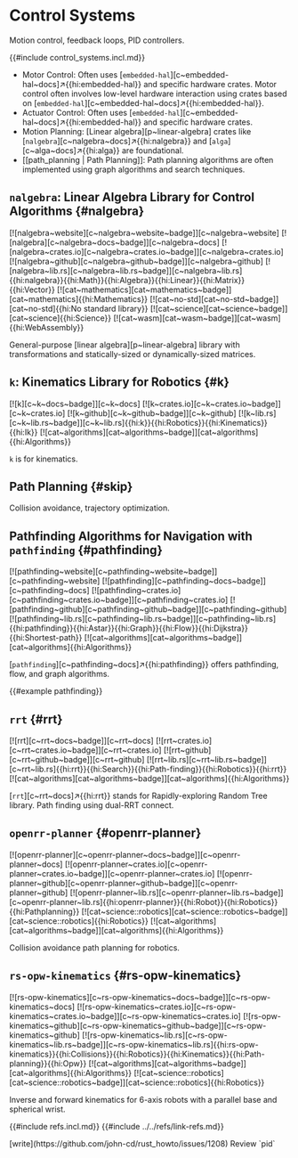 # Control Systems

Motion control, feedback loops, PID controllers.

{{#include control_systems.incl.md}}

- Motor Control: Often uses [`embedded-hal`][c~embedded-hal~docs]↗{{hi:embedded-hal}} and specific hardware crates. Motor control often involves low-level hardware interaction using crates based on [`embedded-hal`][c~embedded-hal~docs]↗{{hi:embedded-hal}}.
- Actuator Control: Often uses [`embedded-hal`][c~embedded-hal~docs]↗{{hi:embedded-hal}} and specific hardware crates.
- Motion Planning: [Linear algebra][p~linear-algebra] crates like [`nalgebra`][c~nalgebra~docs]↗{{hi:nalgebra}} and [`alga`][c~alga~docs]↗{{hi:alga}} are foundational.
- [[path_planning | Path Planning]]: Path planning algorithms are often implemented using graph algorithms and search techniques.

## `nalgebra`: Linear Algebra Library for Control Algorithms {#nalgebra}

[![nalgebra~website][c~nalgebra~website~badge]][c~nalgebra~website] [![nalgebra][c~nalgebra~docs~badge]][c~nalgebra~docs] [![nalgebra~crates.io][c~nalgebra~crates.io~badge]][c~nalgebra~crates.io] [![nalgebra~github][c~nalgebra~github~badge]][c~nalgebra~github] [![nalgebra~lib.rs][c~nalgebra~lib.rs~badge]][c~nalgebra~lib.rs]{{hi:nalgebra}}{{hi:Math}}{{hi:Algebra}}{{hi:Linear}}{{hi:Matrix}}{{hi:Vector}} [![cat~mathematics][cat~mathematics~badge]][cat~mathematics]{{hi:Mathematics}} [![cat~no-std][cat~no-std~badge]][cat~no-std]{{hi:No standard library}} [![cat~science][cat~science~badge]][cat~science]{{hi:Science}} [![cat~wasm][cat~wasm~badge]][cat~wasm]{{hi:WebAssembly}}

General-purpose [linear algebra][p~linear-algebra] library with transformations and statically-sized or dynamically-sized matrices.

## `k`: Kinematics Library for Robotics {#k}

[![k][c~k~docs~badge]][c~k~docs] [![k~crates.io][c~k~crates.io~badge]][c~k~crates.io] [![k~github][c~k~github~badge]][c~k~github] [![k~lib.rs][c~k~lib.rs~badge]][c~k~lib.rs]{{hi:k}}{{hi:Robotics}}{{hi:Kinematics}}{{hi:Ik}} [![cat~algorithms][cat~algorithms~badge]][cat~algorithms]{{hi:Algorithms}}

`k` is for kinematics.

## Path Planning {#skip}

Collision avoidance, trajectory optimization.

## Pathfinding Algorithms for Navigation with `pathfinding` {#pathfinding}

[![pathfinding~website][c~pathfinding~website~badge]][c~pathfinding~website] [![pathfinding][c~pathfinding~docs~badge]][c~pathfinding~docs] [![pathfinding~crates.io][c~pathfinding~crates.io~badge]][c~pathfinding~crates.io] [![pathfinding~github][c~pathfinding~github~badge]][c~pathfinding~github] [![pathfinding~lib.rs][c~pathfinding~lib.rs~badge]][c~pathfinding~lib.rs]{{hi:pathfinding}}{{hi:Astar}}{{hi:Graph}}{{hi:Flow}}{{hi:Dijkstra}}{{hi:Shortest-path}} [![cat~algorithms][cat~algorithms~badge]][cat~algorithms]{{hi:Algorithms}}

[`pathfinding`][c~pathfinding~docs]↗{{hi:pathfinding}} offers pathfinding, flow, and graph algorithms.

{{#example pathfinding}}

## `rrt` {#rrt}

[![rrt][c~rrt~docs~badge]][c~rrt~docs] [![rrt~crates.io][c~rrt~crates.io~badge]][c~rrt~crates.io] [![rrt~github][c~rrt~github~badge]][c~rrt~github] [![rrt~lib.rs][c~rrt~lib.rs~badge]][c~rrt~lib.rs]{{hi:rrt}}{{hi:Search}}{{hi:Path-finding}}{{hi:Robotics}}{{hi:rrt}} [![cat~algorithms][cat~algorithms~badge]][cat~algorithms]{{hi:Algorithms}}

[`rrt`][c~rrt~docs]↗{{hi:rrt}} stands for Rapidly-exploring Random Tree library. Path finding using dual-RRT connect.

## `openrr-planner` {#openrr-planner}

[![openrr-planner][c~openrr-planner~docs~badge]][c~openrr-planner~docs] [![openrr-planner~crates.io][c~openrr-planner~crates.io~badge]][c~openrr-planner~crates.io] [![openrr-planner~github][c~openrr-planner~github~badge]][c~openrr-planner~github] [![openrr-planner~lib.rs][c~openrr-planner~lib.rs~badge]][c~openrr-planner~lib.rs]{{hi:openrr-planner}}{{hi:Robot}}{{hi:Robotics}}{{hi:Pathplanning}} [![cat~science::robotics][cat~science::robotics~badge]][cat~science::robotics]{{hi:Robotics}} [![cat~algorithms][cat~algorithms~badge]][cat~algorithms]{{hi:Algorithms}}

Collision avoidance path planning for robotics.

## `rs-opw-kinematics` {#rs-opw-kinematics}

[![rs-opw-kinematics][c~rs-opw-kinematics~docs~badge]][c~rs-opw-kinematics~docs] [![rs-opw-kinematics~crates.io][c~rs-opw-kinematics~crates.io~badge]][c~rs-opw-kinematics~crates.io] [![rs-opw-kinematics~github][c~rs-opw-kinematics~github~badge]][c~rs-opw-kinematics~github] [![rs-opw-kinematics~lib.rs][c~rs-opw-kinematics~lib.rs~badge]][c~rs-opw-kinematics~lib.rs]{{hi:rs-opw-kinematics}}{{hi:Collisions}}{{hi:Robotics}}{{hi:Kinematics}}{{hi:Path-planning}}{{hi:Opw}} [![cat~algorithms][cat~algorithms~badge]][cat~algorithms]{{hi:Algorithms}} [![cat~science::robotics][cat~science::robotics~badge]][cat~science::robotics]{{hi:Robotics}}

Inverse and forward kinematics for 6-axis robots with a parallel base and spherical wrist.

{{#include refs.incl.md}}
{{#include ../../refs/link-refs.md}}

<div class="hidden">
[write](https://github.com/john-cd/rust_howto/issues/1208)
Review `pid`
</div>
